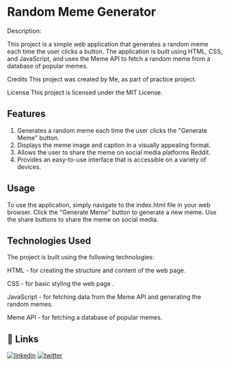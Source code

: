 
# Random Meme Generator

Description:

This project is a simple web application that generates a random meme each time the user clicks a button. The application is built using HTML, CSS, and JavaScript, and uses the Meme API to fetch a random meme from a database of popular memes.

Credits
This project was created by Me, as part of practice project.

License
This project is licensed under the MIT License.
## Features

1. Generates a random meme each time the user clicks the "Generate Meme" button.
2. Displays the meme image and caption in a visually appealing format.
3. Allows the user to share the meme on social media platforms Reddit.
3. Provides an easy-to-use interface that is accessible on a variety of devices.
## Usage

To use the application, simply navigate to the index.html file in your web browser. Click the "Generate Meme" button to generate a new meme. Use the share buttons to share the meme on social media.
## Technologies Used

The project is built using the following technologies:

HTML - for creating the structure and content of the web page.

CSS - for basic styling the web page .

JavaScript - for fetching data from the Meme API and generating the random memes.

Meme API - for fetching a database of popular memes.

## 🔗 Links

[![linkedin](https://img.shields.io/badge/linkedin-0A66C2?style=for-the-badge&logo=linkedin&logoColor=white)](https://www.linkedin.com/in/himanshu-gupta-4a5942201/)
[![twitter](https://img.shields.io/badge/twitter-1DA1F2?style=for-the-badge&logo=twitter&logoColor=white)](https://twitter.com/himanshu4030)

